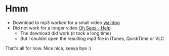 # Hmm

- Download to mp3 worked for a small video [walldog](https://www.youtube.com/watch?v=mZpa3nOLOa8)
- Did not work for a longer video [Oh Sees - Help](https://www.youtube.com/watch\?v\=9pMXwwcX-K4)
	- The download did work (it took a long time)
	- But I couldnt open the resulting mp3 file in iTunes, QuickTime or VLC

That's all for now. Nice nice, seeya bye :)